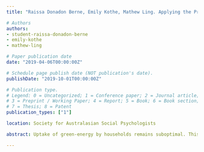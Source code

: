 ```yaml
---
title: "Raissa Donadon Berne, Emily Kothe, Mathew Ling. Applying the Prototype Willingness Model to Predict Green-Energy Use for Household Electricity"

# Authors
authors:
- student-raissa-donadon-berne
- emily-kothe
- mathew-ling

# Paper publication date
date: "2019-04-06T00:00:00Z"

# Schedule page publish date (NOT publication's date).
publishDate: "2019-10-01T00:00:00Z"

# Publication type.
# Legend: 0 = Uncategorized; 1 = Conference paper; 2 = Journal article;
# 3 = Preprint / Working Paper; 4 = Report; 5 = Book; 6 = Book section;
# 7 = Thesis; 8 = Patent
publication_types: ["1"]

location: Society for Australasian Social Psychologists

abstract: Uptake of green-energy by households remains suboptimal. This was the first study to apply the Prototype Willingness Model (PWM) to understand this behaviour. Participants (N = 454) completed an online survey with measures of the PWM constructs. Attitudes and injunctive norms predict intention; and prototype similarity, favourability and descriptive norms predict willingness to use green-energy. Intention and willingness predict green-energy uptake. Findings supported the use of the complete model to understand this novel behaviour. Future research should test interventions targeting attitudes and injunctive norms to increase intention; and prototype similarity, favourability, and descriptive norms to increase willingness to uptake green-energy.

---
```

